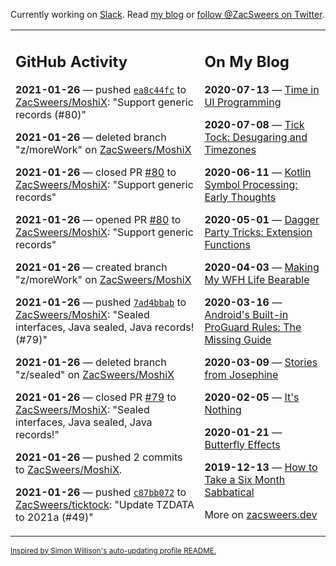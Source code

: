 Currently working on [Slack](https://slack.com/). Read [my blog](https://zacsweers.dev/) or [follow @ZacSweers on Twitter](https://twitter.com/ZacSweers).

<table><tr><td valign="top" width="60%">

## GitHub Activity
<!-- githubActivity starts -->
**2021-01-26** — pushed [`ea8c44fc`](https://github.com/ZacSweers/MoshiX/commit/ea8c44fc2f5f481561de3984c30c0e6b034dfc0c) to [ZacSweers/MoshiX](https://api.github.com/repos/ZacSweers/MoshiX): "Support generic records (#80)"

**2021-01-26** — deleted branch "z/moreWork" on [ZacSweers/MoshiX](https://api.github.com/repos/ZacSweers/MoshiX)

**2021-01-26** — closed PR [#80](https://api.github.com/repos/ZacSweers/MoshiX/pulls/80) to [ZacSweers/MoshiX](https://api.github.com/repos/ZacSweers/MoshiX): "Support generic records"

**2021-01-26** — opened PR [#80](https://api.github.com/repos/ZacSweers/MoshiX/pulls/80) to [ZacSweers/MoshiX](https://api.github.com/repos/ZacSweers/MoshiX): "Support generic records"

**2021-01-26** — created branch "z/moreWork" on [ZacSweers/MoshiX](https://api.github.com/repos/ZacSweers/MoshiX)

**2021-01-26** — pushed [`7ad4bbab`](https://github.com/ZacSweers/MoshiX/commit/7ad4bbab2f2417d242e574ff5afc8520b3361ae4) to [ZacSweers/MoshiX](https://api.github.com/repos/ZacSweers/MoshiX): "Sealed interfaces, Java sealed, Java records! (#79)"

**2021-01-26** — deleted branch "z/sealed" on [ZacSweers/MoshiX](https://api.github.com/repos/ZacSweers/MoshiX)

**2021-01-26** — closed PR [#79](https://api.github.com/repos/ZacSweers/MoshiX/pulls/79) to [ZacSweers/MoshiX](https://api.github.com/repos/ZacSweers/MoshiX): "Sealed interfaces, Java sealed, Java records!"

**2021-01-26** — pushed 2 commits to [ZacSweers/MoshiX](https://api.github.com/repos/ZacSweers/MoshiX).

**2021-01-26** — pushed [`c87bb072`](https://github.com/ZacSweers/ticktock/commit/c87bb0729e49578311bae5bd156a2ff878978a9f) to [ZacSweers/ticktock](https://api.github.com/repos/ZacSweers/ticktock): "Update TZDATA to 2021a (#49)"
<!-- githubActivity ends -->
</td><td valign="top" width="40%">

## On My Blog
<!-- blog starts -->
**2020-07-13** — [Time in UI Programming](https://www.zacsweers.dev/time-in-ui/)

**2020-07-08** — [Tick Tock: Desugaring and Timezones](https://www.zacsweers.dev/ticktock-desugaring-timezones/)

**2020-06-11** — [Kotlin Symbol Processing: Early Thoughts](https://www.zacsweers.dev/kotlin-symbol-processor-early-thoughts/)

**2020-05-01** — [Dagger Party Tricks: Extension Functions](https://www.zacsweers.dev/dagger-party-tricks-extension-functions/)

**2020-04-03** — [Making My WFH Life Bearable](https://www.zacsweers.dev/making-wfh-life-bearable/)

**2020-03-16** — [Android's Built-in ProGuard Rules: The Missing Guide](https://www.zacsweers.dev/android-proguard-rules/)

**2020-03-09** — [Stories from Josephine](https://www.zacsweers.dev/stories-from-josephine/)

**2020-02-05** — [It's Nothing](https://www.zacsweers.dev/its-nothing/)

**2020-01-21** — [Butterfly Effects](https://www.zacsweers.dev/butterfly-effects/)

**2019-12-13** — [How to Take a Six Month Sabbatical](https://www.zacsweers.dev/how-to-take-a-six-month-sabbatical/)
<!-- blog ends -->
More on [zacsweers.dev](https://zacsweers.dev/)
</td></tr></table>

<sub><a href="https://simonwillison.net/2020/Jul/10/self-updating-profile-readme/">Inspired by Simon Willison's auto-updating profile README.</a></sub>